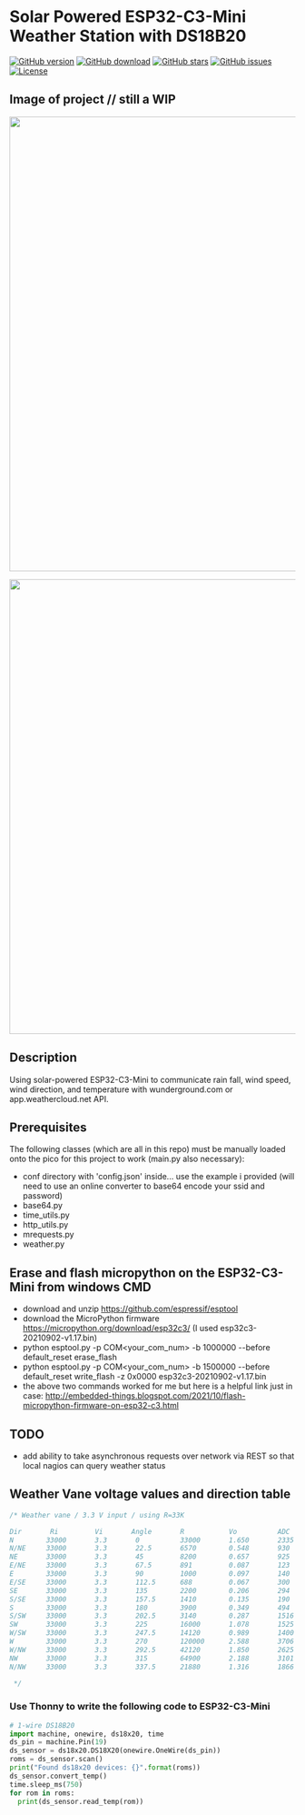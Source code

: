 # Solar Powered ESP32-C3-Mini Weather Station with DS18B20

[![GitHub version](https://img.shields.io/github/release/jcksnvllxr80/weather-station.svg)](lib-release)
[![GitHub download](https://img.shields.io/github/downloads/jcksnvllxr80/weather-station/total.svg)](lib-release)
[![GitHub stars](https://img.shields.io/github/stars/jcksnvllxr80/weather-station.svg)](lib-stars)
[![GitHub issues](https://img.shields.io/github/issues/jcksnvllxr80/weather-station.svg)](lib-issues)
[![License](https://img.shields.io/badge/license-MIT-blue.svg)](lib-licence)

## Image of project // still a WIP

<p align="center">
<img src="<jpg_imageurl>" width="800">
</p>

<p align="center">
<img src="<jpg_imageurl>" width="800">
</p>

## Description

Using solar-powered ESP32-C3-Mini to communicate rain fall, wind speed, wind direction, and temperature with wunderground.com or app.weathercloud.net API.

## Prerequisites

The following classes (which are all in this repo) must be manually loaded onto the pico for this project to work (main.py also necessary):

- conf directory with 'config.json' inside... use the example i provided (will need to use an online converter to base64 encode your ssid and password)
- base64.py
- time_utils.py
- http_utils.py
- mrequests.py
- weather.py

## Erase and flash micropython on the ESP32-C3-Mini from windows CMD

- download and unzip <https://github.com/espressif/esptool>
- download the MicroPython firmware <https://micropython.org/download/esp32c3/> (I used esp32c3-20210902-v1.17.bin)
- python esptool.py -p COM<your_com_num> -b 1000000 --before default_reset erase_flash
- python esptool.py -p COM<your_com_num> -b 1500000 --before default_reset write_flash -z 0x0000 esp32c3-20210902-v1.17.bin
- the above two commands worked for me but here is a helpful link just in case: <http://embedded-things.blogspot.com/2021/10/flash-micropython-firmware-on-esp32-c3.html>

## TODO

- add ability to take asynchronous requests over network via REST so that local nagios can query weather status

## Weather Vane voltage values and direction table

```c
/* Weather vane / 3.3 V input / using R=33K 

Dir       Ri         Vi       Angle       R           Vo          ADC
N        33000       3.3       0          33000       1.650       2335
N/NE     33000       3.3       22.5       6570        0.548       930
NE       33000       3.3       45         8200        0.657       925
E/NE     33000       3.3       67.5       891         0.087       123
E        33000       3.3       90         1000        0.097       140
E/SE     33000       3.3       112.5      688         0.067       300
SE       33000       3.3       135        2200        0.206       294
S/SE     33000       3.3       157.5      1410        0.135       190
S        33000       3.3       180        3900        0.349       494
S/SW     33000       3.3       202.5      3140        0.287       1516
SW       33000       3.3       225        16000       1.078       1525
W/SW     33000       3.3       247.5      14120       0.989       1400
W        33000       3.3       270        120000      2.588       3706
W/NW     33000       3.3       292.5      42120       1.850       2625
NW       33000       3.3       315        64900       2.188       3101
N/NW     33000       3.3       337.5      21880       1.316       1866

 */
```

### Use Thonny to write the following code to ESP32-C3-Mini

```python
# 1-wire DS18B20
import machine, onewire, ds18x20, time
ds_pin = machine.Pin(19)
ds_sensor = ds18x20.DS18X20(onewire.OneWire(ds_pin))
roms = ds_sensor.scan()
print("Found ds18x20 devices: {}".format(roms))
ds_sensor.convert_temp()
time.sleep_ms(750)
for rom in roms:
  print(ds_sensor.read_temp(rom))
```
